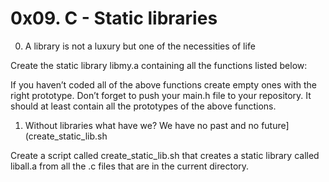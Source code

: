 # 0x09. C - Static libraries

0. A library is not a luxury but one of the necessities of life

Create the static library libmy.a containing all the functions listed below:

If you haven’t coded all of the above functions create empty ones with the right prototype.
Don’t forget to push your main.h file to your repository. It should at least contain all the prototypes of the above functions.

1. Without libraries what have we? We have no past and no future](create_static_lib.sh

Create a script called create_static_lib.sh that creates a static library called liball.a from all the .c files that are in the current directory.
